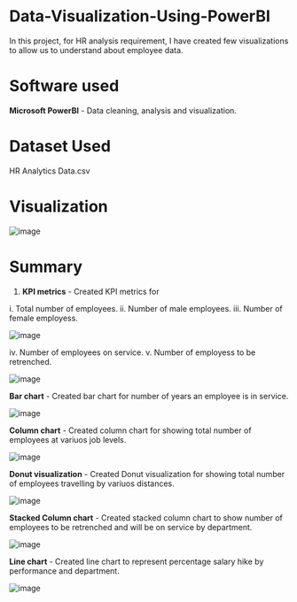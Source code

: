 # Data-Visualization-Using-PowerBI

In this project, for HR analysis requirement, I have created few visualizations to allow us to understand about employee data.


<h1>Software used </h1>

**Microsoft PowerBI** - Data cleaning, analysis and visualization.


<h1> Dataset Used </h1>

   HR Analytics Data.csv



<h1> Visualization </h1>

![image](https://github.com/RamyaSaka/Data-Visualization-Using-PowerBI/assets/121084757/8c999b72-a505-45f6-9612-d2b060c3f8e9)

   
<h1>Summary</h1>

1. **KPI metrics** - Created KPI metrics for

i. Total number of employees.
ii. Number of male employees.
iii. Number of female employess.

![image](https://github.com/RamyaSaka/Data-Visualization-Using-PowerBI/assets/121084757/d912e33e-9982-4f87-a23d-1452d6d9c195)

iv. Number of employees on service.
v. Number of employess to be retrenched.

![image](https://github.com/RamyaSaka/Data-Visualization-Using-PowerBI/assets/121084757/4bc9086a-c2ed-4893-9a3f-a86603201b23)

**Bar chart** - Created bar chart for number of years an employee is in service.

![image](https://github.com/RamyaSaka/Data-Visualization-Using-PowerBI/assets/121084757/d10c9f82-01c2-4789-a056-be15944e6ba4)

**Column chart** - Created column chart for showing total number of employees at variuos job levels.

![image](https://github.com/RamyaSaka/Data-Visualization-Using-PowerBI/assets/121084757/a8cb2922-8363-4966-a085-ac8528d8d297)

**Donut visualization** - Created Donut visualization for showing total number of employees travelling by variuos distances.

![image](https://github.com/RamyaSaka/Data-Visualization-Using-PowerBI/assets/121084757/93b2d85a-626c-4cea-9d8d-e85b1f208016)

**Stacked Column chart** - Created stacked column chart to show number of employees to be retrenched and will be on service by department.

![image](https://github.com/RamyaSaka/Data-Visualization-Using-PowerBI/assets/121084757/92de6ab1-b180-4465-a22d-bcc6a035d9fb)

**Line chart** - Created line chart  to represent percentage salary hike by performance and department.

![image](https://github.com/RamyaSaka/Data-Visualization-Using-PowerBI/assets/121084757/d28036ee-46fc-4bee-a332-dce36cd8e226)















